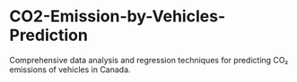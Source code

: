 # CO2-Emission-by-Vehicles-Prediction
Comprehensive data analysis and regression techniques for predicting CO₂ emissions of vehicles in Canada.
